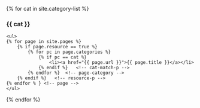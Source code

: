 {% for cat in site.category-list %}
### {{ cat }}
	<ul>
	{% for page in site.pages %}
		{% if page.resource == true %}
			{% for pc in page.categories %}
				{% if pc == cat %}
					<li><a href="{{ page.url }}">{{ page.title }}</a></li>
				{% endif %}   <!-- cat-match-p -->
			{% endfor %}  <!-- page-category -->
		{% endif %}   <!-- resource-p -->
	{% endfor % } <!-- page -->
	</ul>
{% endfor %}  <!-- cat -->
